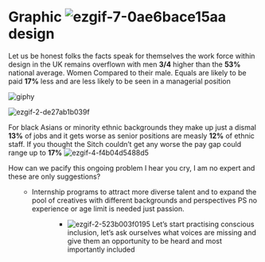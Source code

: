 


 # Graphic ![ezgif-7-0ae6bace15aa](https://user-images.githubusercontent.com/94851382/143455628-1e5f7250-d009-4530-8fe4-b791d5c02ebd.gif) design 

Let us be honest folks the facts speak for themselves the work force within design in the UK remains overflown with men **3/4** higher than the **53%** national average. Women Compared to their male. Equals are likely to be paid **17%** less and are less likely to be seen in a managerial position

![giphy](https://user-images.githubusercontent.com/94851382/143273172-72027e98-c789-4208-9843-500d14b29566.gif)

![ezgif-2-de27ab1b039f](https://user-images.githubusercontent.com/94851382/143463990-71022bbb-d4d7-4c35-9a4f-46fafd12b826.png)


For black Asians or minority ethnic backgrounds they make up just a dismal **13%** of jobs and it gets worse as senior positions are measly **12%** of ethnic staff. If you thought the Sitch couldn’t get any worse the pay gap could range up to **17%**           ![ezgif-4-f4b04d5488d5](https://user-images.githubusercontent.com/94851382/143444811-5030342c-ef6c-4816-9086-1aea79d21e02.png)
<p> How can we pacify this ongoing problem I hear you cry, I am no expert and these are only suggestions? <p>
 <p> <p>
<ul>
 
* Internship programs to attract more diverse talent and to expand the pool of creatives with different backgrounds and perspectives PS no experience or age limit is needed just passion.
  <p> <p>
<ul>
  <p> <p>
<ul>
  <p> <p>
<ul>
 
* ![ezgif-2-523b003f0195](https://user-images.githubusercontent.com/94851382/143461566-7ca58b05-2c94-47a7-b244-31981348ad84.gif) Let’s start practising conscious inclusion, let’s ask ourselves what voices are missing and give them an opportunity to be heard and most importantly included 
  <p> <p>
<ul>
  <p> <p>
<ul>
  <p> <p>
<ul>
